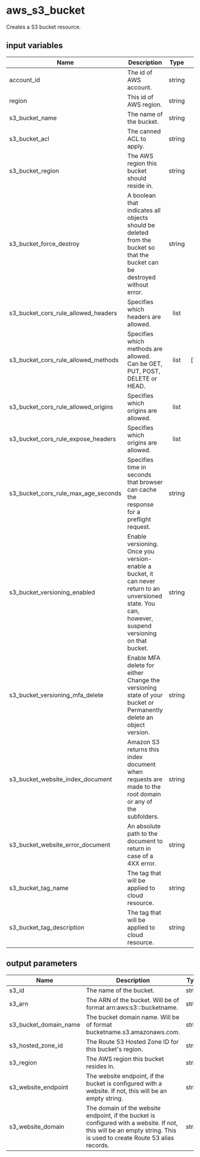# aws_s3_bucket

Creates a S3 bucket resource.

## input variables

| Name | Description | Type | Default | Required |
|------|-------------|:----:|:-----:|:-----:|
|account_id|The id of AWS account.|string||Yes|
|region|This id of AWS region.|string||Yes|
|s3_bucket_name|The name of the bucket.|string||Yes|
|s3_bucket_acl|The canned ACL to apply.|string|private|No|
|s3_bucket_region|The AWS region this bucket should reside in.|string||Yes|
|s3_bucket_force_destroy|A boolean that indicates all objects should be deleted from the bucket so that the bucket can be destroyed without error.|string|false|No|
|s3_bucket_cors_rule_allowed_headers|Specifies which headers are allowed.|list|["*"]|No|
|s3_bucket_cors_rule_allowed_methods|Specifies which methods are allowed. Can be GET, PUT, POST, DELETE or HEAD.|list|["PUT","POST"]|No|
|s3_bucket_cors_rule_allowed_origins|Specifies which origins are allowed.|list|["*"]|No|
|s3_bucket_cors_rule_expose_headers|Specifies which origins are allowed.|list|["ETag"]|No|
|s3_bucket_cors_rule_max_age_seconds|Specifies time in seconds that browser can cache the response for a preflight request.|string|"3000"|No|
|s3_bucket_versioning_enabled|Enable versioning. Once you version-enable a bucket, it can never return to an unversioned state. You can, however, suspend versioning on that bucket.|string|false|No|
|s3_bucket_versioning_mfa_delete|Enable MFA delete for either Change the versioning state of your bucket or Permanently delete an object version.|string|false|No|
|s3_bucket_website_index_document|Amazon S3 returns this index document when requests are made to the root domain or any of the subfolders.|string||Yes|
|s3_bucket_website_error_document|An absolute path to the document to return in case of a 4XX error.|string||Yes|
|s3_bucket_tag_name|The tag that will be applied to cloud resource.|string|{{ name }}|No|
|s3_bucket_tag_description|The tag that will be applied to cloud resource.|string|Managed by TerraHub|No|


## output parameters

| Name | Description | Type |
|------|-------------|:----:|
|s3_id|The name of the bucket.|string|
|s3_arn|The ARN of the bucket. Will be of format arn:aws:s3:::bucketname.|string|
|s3_bucket_domain_name|The bucket domain name. Will be of format bucketname.s3.amazonaws.com.|string|
|s3_hosted_zone_id|The Route 53 Hosted Zone ID for this bucket's region.|string|
|s3_region|The AWS region this bucket resides in.|string|
|s3_website_endpoint|The website endpoint, if the bucket is configured with a website. If not, this will be an empty string.|string|
|s3_website_domain|The domain of the website endpoint, if the bucket is configured with a website. If not, this will be an empty string. This is used to create Route 53 alias records.|string|
